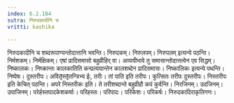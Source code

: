 ```yaml
---
index: 6.2.184
sutra: निरुदकादीनि च
vritti: kashika

---
```

निरुदकादीनि च शब्दरूपाण्यन्तोदात्तानि भवन्ति। निरुदकम्। निरुलपम्। निरुपलम् इत्यन्ये पठन्ति। निर्मशकम्। निर्मक्षिकम्। एषां प्रादिसमासो बहुव्रीहिर् वा। अव्ययीभावे तु समासान्तोदात्तत्वेन एव सिद्धम्। निष्कालकः। निष्क्रान्तः कालकातिति कन्प्रत्ययान्तेन कालशब्देन प्रादिसमासः। निष्कालिकः इत्यन्ये पथन्ति। निष्पेषः। दुस्तरीपः। अवितृ̄स्तृ̄तन्त्रिभ्य ईः, तरीः। तां पाति इति तरीपः। कुत्सितः तरीपः दुस्तरीपः। निस्तरीपः इति केचित् पठन्ति। अपरे निस्तरीकः इति। ते तरीशब्दान्ते बहुव्रीहौ कपं कुर्वन्ति। निरजिनम्। उदजिनम्। उपाजिनम्। परेर्हस्तपादकेशकर्षाः। परिहस्तः। परिपादः। परिकेशः। परिकर्षः। निरुदकादिराकृतिगणः।